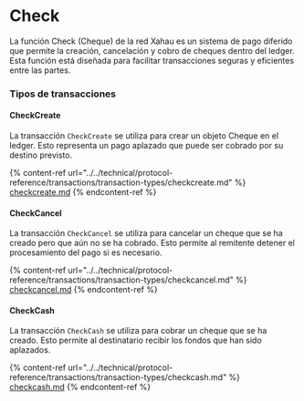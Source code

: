 # Check

La función Check (Cheque) de la red Xahau es un sistema de pago diferido que permite la creación, cancelación y cobro de cheques dentro del ledger. Esta función está diseñada para facilitar transacciones seguras y eficientes entre las partes.

### Tipos de transacciones

#### CheckCreate

La transacción `CheckCreate` se utiliza para crear un objeto Cheque en el ledger. Esto representa un pago aplazado que puede ser cobrado por su destino previsto.&#x20;

{% content-ref url="../../technical/protocol-reference/transactions/transaction-types/checkcreate.md" %}
[checkcreate.md](../../technical/protocol-reference/transactions/transaction-types/checkcreate.md)
{% endcontent-ref %}

#### CheckCancel

La transacción `CheckCancel` se utiliza para cancelar un cheque que se ha creado pero que aún no se ha cobrado. Esto permite al remitente detener el procesamiento del pago si es necesario.

{% content-ref url="../../technical/protocol-reference/transactions/transaction-types/checkcancel.md" %}
[checkcancel.md](../../technical/protocol-reference/transactions/transaction-types/checkcancel.md)
{% endcontent-ref %}

#### CheckCash

La transacción `CheckCash` se utiliza para cobrar un cheque que se ha creado. Esto permite al destinatario recibir los fondos que han sido aplazados.

{% content-ref url="../../technical/protocol-reference/transactions/transaction-types/checkcash.md" %}
[checkcash.md](../../technical/protocol-reference/transactions/transaction-types/checkcash.md)
{% endcontent-ref %}
